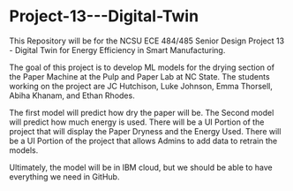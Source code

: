 # Project-13---Digital-Twin
This Repository will be for the NCSU ECE 484/485 Senior Design Project 13 - Digital Twin for Energy Efficiency in Smart Manufacturing.

The goal of this project is to develop ML models for the drying section of the Paper Machine at the Pulp and Paper Lab at NC State.
The students working on the project are JC Hutchison, Luke Johnson, Emma Thorsell, Abiha Khanam, and Ethan Rhodes.

The first model will predict how dry the paper will be.
The Second model will predict how much energy is used.
There will be a UI Portion of the project that will display the Paper Dryness and the Energy Used.
There will be a UI Portion of the project that allows Admins to add data to retrain the models.

Ultimately, the model will be in IBM cloud, but we should be able to have everything we need in GitHub.
